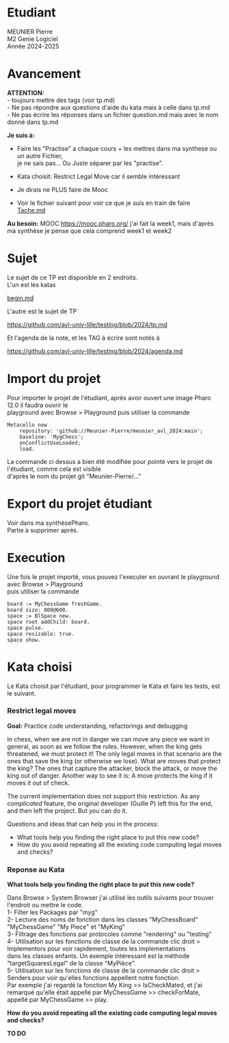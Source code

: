 


# Etudiant       

MEUNIER Pierre      
M2 Genie Logiciel     
Année 2024-2025     

# Avancement  

**ATTENTION:**    
    - toujours mettre des tags (voir tp.md)    
	- Ne pas répondre aux questions d'aide du kata mais à celle dans tp.md     
	- Ne pas écrire les réponses dans un fichier question.md mais avec le nom donné dans tp.md     

**Je suis à:**    

- Faire les "Practise" a chaque cours + les mettres dans ma synthese ou un autre Fichier,   
     je ne sais pas... Ou Juste séparer par les "practise".      

- Kata choisit: Restrict Legal Move car il semble intéressant    
- Je dirais ne PLUS faire de Mooc     
- Voir le fichier suivant pour voir ce que je suis en train de faire                              
[Tache.md](./Tache.md)     

**Au besoin:**
    MOOC https://mooc.pharo.org/  j'ai fait la week1, mais d'après ma synthèse je pense que
	    cela comprend week1 et week2

# Sujet    

Le sujet de ce TP est disponible en 2 endroits.     
L'un est les katas   

[begin.md](./begin.md)   

L'autre est le sujet de TP   

https://github.com/avl-univ-lille/testing/blob/2024/tp.md   

Et l'agenda de la note, et les TAG à écrire sont notés à    

https://github.com/avl-univ-lille/testing/blob/2024/agenda.md    



# Import du projet     

Pour importer le projet de l'étudiant, après avoir ouvert  une image Pharo 12.0 il faudra ouvrir le    
playground avec Browse > Playground puis utiliser la commande

```
Metacello new
	repository: 'github://Meunier-Pierre/meunier_avl_2024:main';
	baseline: 'MygChess';
	onConflictUseLoaded;
	load.
```

La commande ci dessus a bien été modifiée pour pointé vers le projet de l'étudiant, comme cela est visible    
d'après le nom du projet git "Meunier-Pierre/..."      


# Export du projet étudiant   

Voir dans ma synthèsePharo.     
Partie à supprimer après.    

# Execution

Une fois le projet importé, vous pouvez l'executer en ouvrant le playground avec Browse > Playground     
puis utiliser la commande     

```
board := MyChessGame freshGame.
board size: 800@600.
space := BlSpace new.
space root addChild: board.
space pulse.
space resizable: true.
space show.
```

# Kata choisi   

Le Kata choisit par l'étudiant, pour programmer le Kata et faire les tests, est le suivant.

### Restrict legal moves

**Goal:** Practice code understanding, refactorings and debugging

In chess, when we are not in danger we can move any piece we want in general, as soon as we follow the rules.
However, when the king gets threatened, we must protect it!
The only legal moves in that scenario are the ones that save the king (or otherwise we lose).
What are moves that protect the king? The ones that capture the attacker, block the attack, or move the king out of danger.
Another way to see it is: A move protects the king if it moves it out of check.

The current implementation does not support this restriction.
As any *complicated* feature, the original developer (Guille P) left this for the end, and then left the project.
But you can do it.

Questions and ideas that can help you in the process:
- What tools help you finding the right place to put this new code?
- How do you avoid repeating all the existing code computing legal moves and checks?

### Reponse au Kata   

**What tools help you finding the right place to put this new code?**     

Dans Browse > System Browser j'ai utilisé les outils suivants pour trouver l'endroit ou mettre le code.    
1- Filter les Packages par "myg"     
2- Lecture des noms de fonction dans les classes "MyChessBoard" "MyChessGame" "My Piece" et "MyKing"    
3- Filtrage des fonctions par protocoles comme "rendering" ou "testing"       
4- Utilisation sur les fonctions de classe de la commande clic droit > Implementors pour voir rapidement, toutes les implementations   
     dans les classes enfants. Un exemple intéressant est la méthode "targetSquaresLegal" de la classe "MyPièce".    
5- Utilisation sur les fonctions de classe de la commande clic droit > Senders pour voir qu'elles fonctions appellent notre fonction.    
     Par exemple j'ai regardé la fonction My King >> IsCheckMated, et j'ai remarqué qu'elle était appellé par MyChessGame >> checkForMate,    
	 appellé par MyChessGame >> play.    


**How do you avoid repeating all the existing code computing legal moves and checks?**      

**TO DO**     


 



     
   

